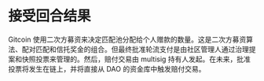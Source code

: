 # 接受回合结果

Gitcoin 使用二次方募资来决定匹配池分配给个人赠款的数量。这是二次方募资算法、配对匹配和信托奖金的组合。但最终批准轮流支付是由社区管理人通过治理提案和快照投票来管理的。然后，赔付交易由 multisig 持有人发起。在未来，批准投票将发生在链上，并将直接从 DAO 的资金库中触发赔付交易。

